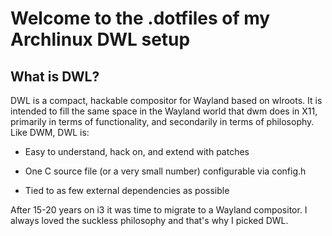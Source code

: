# Welcome to the .dotfiles of my Archlinux DWL setup

## What is DWL?
DWL is a compact, hackable compositor for Wayland based on wlroots. It is intended to fill the same space in the Wayland world that dwm does in X11, primarily in terms of functionality, and secondarily in terms of philosophy. Like DWM, DWL is:

- Easy to understand, hack on, and extend with patches
* One C source file (or a very small number) configurable via config.h
+ Tied to as few external dependencies as possible

After 15-20 years on i3 it was time to migrate to a Wayland compositor.  I always loved the suckless  philosophy and that's why I picked DWL.
